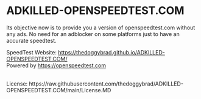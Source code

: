 # ADKILLED-OPENSPEEDTEST.COM
Its objective now is to provide you a version of openspeedtest.com without any ads. No need for an adblocker on some platforms just to have an accurate speedtest.


SpeedTest Website: https://thedoggybrad.github.io/ADKILLED-OPENSPEEDTEST.COM/
<br>
Powered by https://openspeedtest.com

<br>
License: https://raw.githubusercontent.com/thedoggybrad/ADKILLED-OPENSPEEDTEST.COM/main/License.MD

